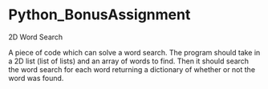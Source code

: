 # Python_BonusAssignment
2D Word Search

A piece of code which can solve a word search. The program should take in a 2D list (list of lists)
and an array of words to find. Then it should search the word search for each word returning a 
dictionary of whether or not the word was found.
